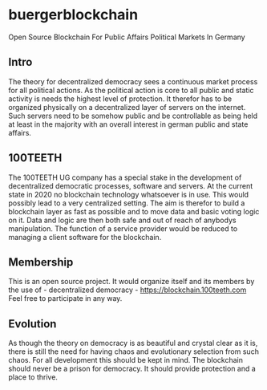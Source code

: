 # buergerblockchain
Open Source Blockchain For Public Affairs Political Markets In Germany

## Intro
The theory for decentralized democracy sees a continuous market process for all political actions. As the political action is core to all public and static activity is needs the highest level of protection. It therefor has to be organized physically on a decentralized layer of servers on the internet. Such servers need to be somehow public and be controllable as being held at least in the majority with an overall interest in german public and state affairs. 

## 100TEETH
The 100TEETH UG company has a special stake in the development of decentralized democratic processes, software and servers. At the current state in 2020 no blockchain technology whatsoever is in use. This would possibly lead to a very centralized setting. The aim is therefor to build a blockchain layer as fast as possible and to move data and basic voting logic on it. Data and logic are then both safe and out of reach of anybodys manipulation. The function of a service provider would be reduced to managing a client software for the blockchain. 

## Membership
This is an open source project. It would organize itself and its members by the use of - decentralized democracy - https://blockchain.100teeth.com 
Feel free to participate in any way.

## Evolution
As though the theory on democracy is as beautiful and crystal clear as it is, there is still the need for having chaos and evolutionary selection from such chaos. For all development this should be kept in mind. The blockchain should never be a prison for democracy. It should provide protection and a place to thrive.
